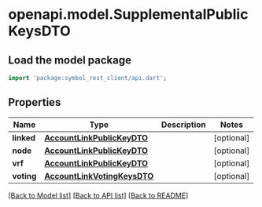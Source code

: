 # openapi.model.SupplementalPublicKeysDTO

## Load the model package
```dart
import 'package:symbol_rest_client/api.dart';
```

## Properties
Name | Type | Description | Notes
------------ | ------------- | ------------- | -------------
**linked** | [**AccountLinkPublicKeyDTO**](AccountLinkPublicKeyDTO.md) |  | [optional] 
**node** | [**AccountLinkPublicKeyDTO**](AccountLinkPublicKeyDTO.md) |  | [optional] 
**vrf** | [**AccountLinkPublicKeyDTO**](AccountLinkPublicKeyDTO.md) |  | [optional] 
**voting** | [**AccountLinkVotingKeysDTO**](AccountLinkVotingKeysDTO.md) |  | [optional] 

[[Back to Model list]](../README.md#documentation-for-models) [[Back to API list]](../README.md#documentation-for-api-endpoints) [[Back to README]](../README.md)


